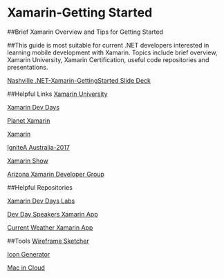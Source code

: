 # Xamarin-Getting Started

##Brief Xamarin Overview and Tips for Getting Started 

##This guide is most suitable for current .NET developers interested in learning mobile development with Xamarin. Topics include brief overview, Xamarin University, Xamarin Certification, useful code repositories and presentations. 

[Nashville .NET-Xamarin-GettingStarted Slide Deck](https://docs.google.com/presentation/d/1iz26tSjvx5pR6Jg5pVy3ItZ39gYVELDR6WL0KDpVqBk/edit?usp=sharing)

##Helpful Links
[Xamarin University](https://www.xamarin.com/university)

[Xamarin Dev Days](https://www.xamarin.com/dev-days)

[Planet Xamarin](https://www.planetxamarin.com/)

[Xamarin](https://blog.xamarin.com/)

[IgniteA Australia-2017](https://channel9.msdn.com/Events/Ignite/Australia-2017/NET326)

[Xamarin Show](https://channel9.msdn.com/Shows/XamarinShow)

[Arizona Xamarin Developer Group](http://www.azdevelop.net/azdevelop/)

##Helpful Repositories

[Xamarin Dev Days Labs](https://github.com/xamarin/dev-days-labs)

[Dev Day Speakers Xamarin App](https://github.com/dtinsley333/Xamarin-DevDaysSpeakersDemo)

[Current Weather Xamarin App](https://github.com/dtinsley333/XamarinWeatherApp)

##Tools
[Wireframe Sketcher](http://wireframesketcher.com)

[Icon Generator](http://icon.angrymarmot.org/index.html)

[Mac in Cloud](http://www.macincloud.com/)
